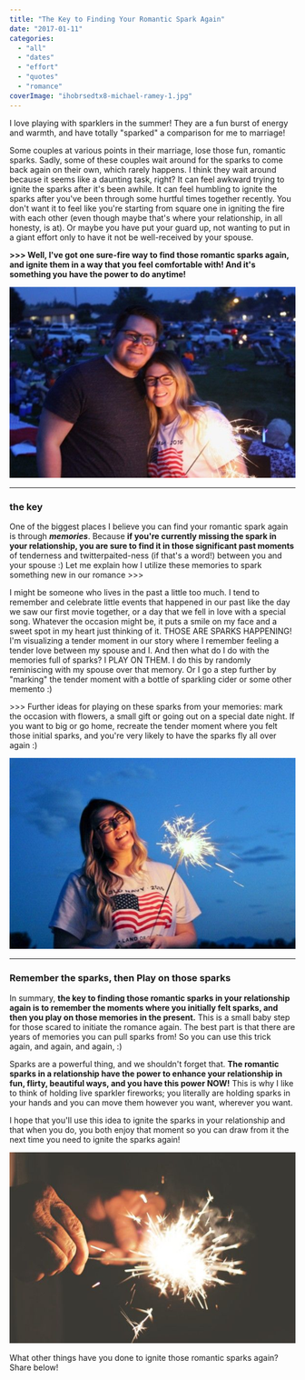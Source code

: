 ```yaml
---
title: "The Key to Finding Your Romantic Spark Again"
date: "2017-01-11"
categories: 
  - "all"
  - "dates"
  - "effort"
  - "quotes"
  - "romance"
coverImage: "ihobrsedtx8-michael-ramey-1.jpg"
---
```


I love playing with sparklers in the summer! They are a fun burst of energy and warmth, and have totally "sparked" a comparison for me to marriage!

Some couples at various points in their marriage, lose those fun, romantic sparks. Sadly, some of these couples wait around for the sparks to come back again on their own, which rarely happens. I think they wait around because it seems like a daunting task, right? It can feel awkward trying to ignite the sparks after it's been awhile. It can feel humbling to ignite the sparks after you've been through some hurtful times together recently. You don't want it to feel like you're starting from square one in igniting the fire with each other (even though maybe that's where your relationship, in all honesty, is at). Or maybe you have put your guard up, not wanting to put in a giant effort only to have it not be well-received by your spouse.

**\>>> Well, I've got one sure-fire way to find those romantic sparks again, and ignite them in a way that you feel comfortable with! And it's something you have the power to do anytime!**

![sparks in marriage, missing sparks in marriage, igniting sparks in marriage, igniting the sparks in marriage again, finding sparks in marriage again, marriage advice, marriage help](/images/IMG_1134-1.jpg)

* * *

### the key

One of the biggest places I believe you can find your romantic spark again is through _**memories**_. Because **if you're currently missing the spark in your relationship, you are sure to find it in those significant past moments** of tenderness and twitterpaited-ness (if that's a word!) between you and your spouse :) Let me explain how I utilize these memories to spark something new in our romance >>>

I might be someone who lives in the past a little too much. I tend to remember and celebrate little events that happened in our past like the day we saw our first movie together, or a day that we fell in love with a special song. Whatever the occasion might be, it puts a smile on my face and a sweet spot in my heart just thinking of it. THOSE ARE SPARKS HAPPENING! I'm visualizing a tender moment in our story where I remember feeling a tender love between my spouse and I. And then what do I do with the memories full of sparks? I PLAY ON THEM. I do this by randomly reminiscing with my spouse over that memory. Or I go a step further by "marking" the tender moment with a bottle of sparkling cider or some other memento :)

\>>> Further ideas for playing on these sparks from your memories: mark the occasion with flowers, a small gift or going out on a special date night. If you want to big or go home, recreate the tender moment where you felt those initial sparks, and you're very likely to have the sparks fly all over again :)

![sparks in marriage, missing sparks in marriage, igniting sparks in marriage, igniting the sparks in marriage again, finding sparks in marriage again, marriage advice, marriage help](/images/IMG_8740.jpg)

* * *

### Remember the sparks, then Play on those sparks

In summary, **the key to finding those romantic sparks in your relationship again is to remember the moments where you initially felt sparks, and then you play on those memories in the present.** This is a small baby step for those scared to initiate the romance again. The best part is that there are years of memories you can pull sparks from! So you can use this trick again, and again, and again, :)

Sparks are a powerful thing, and we shouldn't forget that. **The romantic sparks in a relationship have the power to enhance your relationship in fun, flirty, beautiful ways, and you have this power NOW!** This is why I like to think of holding live sparkler fireworks; you literally are holding sparks in your hands and you can move them however you want, wherever you want.

I hope that you'll use this idea to ignite the sparks in your relationship and that when you do, you both enjoy that moment so you can draw from it the next time you need to ignite the sparks again!

![sparks in marriage, missing sparks in marriage, igniting sparks in marriage, igniting the sparks in marriage again, finding sparks in marriage again, marriage advice, marriage help](/images/QrXgXMhCSouyhU7idq7g_IMG_8402.jpg)

What other things have you done to ignite those romantic sparks again? Share below!
